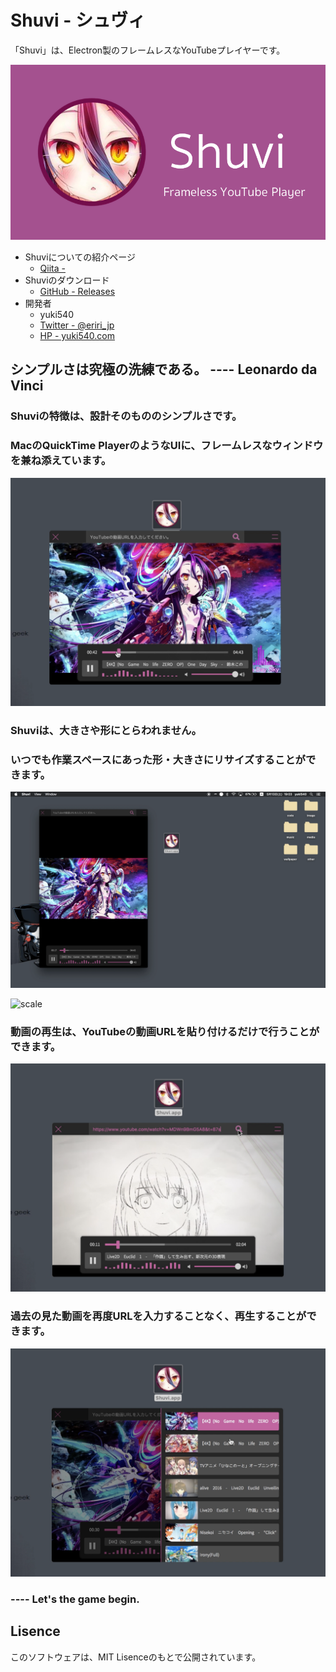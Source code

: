 # Shuvi - シュヴィ
「Shuvi」は、Electron製のフレームレスなYouTubeプレイヤーです。

![shuvi](./__sample__/shuvi.png)

- Shuviについての紹介ページ
  - [Qiita - ]()
- Shuviのダウンロード
  - [GitHub - Releases](https://github.com/yuki540net/Shuvi/releases/tag/v0.0.1)
 - 開発者
   - yuki540
   - [Twitter - @eriri_jp](https://twitter.com/eriri_jp)
   - [HP - yuki540.com](http://yuki540.com)

## シンプルさは究極の洗練である。 ---- Leonardo da Vinci

### Shuviの特徴は、設計そのもののシンプルさです。

### MacのQuickTime PlayerのようなUIに、フレームレスなウィンドウを兼ね添えています。

![top](./__sample__/top.png)

### Shuviは、大きさや形にとらわれません。

### いつでも作業スペースにあった形・大きさにリサイズすることができます。

![transform](./__sample__/transform.png)

![scale](./__sample__/scale.png)

### 動画の再生は、YouTubeの動画URLを貼り付けるだけで行うことができます。

![search](./__sample__/search.png)

### 過去の見た動画を再度URLを入力することなく、再生することができます。

![list](./__sample__/list.png)

### ---- Let's the game begin.

## Lisence

このソフトウェアは、MIT Lisenceのもとで公開されています。

